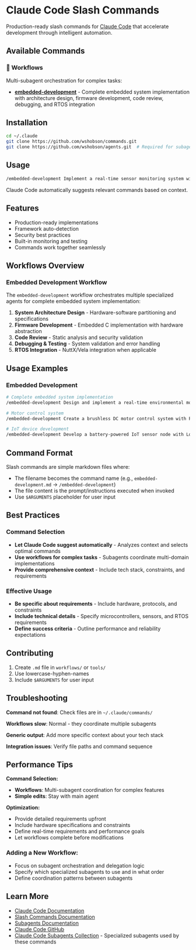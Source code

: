 # Claude Code Slash Commands

Production-ready slash commands for [Claude Code](https://docs.anthropic.com/en/docs/claude-code) that accelerate development through intelligent automation.

## Available Commands

### 🤖 Workflows

Multi-subagent orchestration for complex tasks:

- **[embedded-development](workflows/embedded-development.md)** - Complete embedded system implementation with architecture design, firmware development, code review, debugging, and RTOS integration

## Installation

```bash
cd ~/.claude
git clone https://github.com/wshobson/commands.git
git clone https://github.com/wshobson/agents.git  # Required for subagent orchestration
```

## Usage

```bash
/embedded-development Implement a real-time sensor monitoring system with NuttX RTOS
```

Claude Code automatically suggests relevant commands based on context.

## Features

- Production-ready implementations
- Framework auto-detection
- Security best practices
- Built-in monitoring and testing
- Commands work together seamlessly

## Workflows Overview

### Embedded Development Workflow

The `embedded-development` workflow orchestrates multiple specialized agents for complete embedded system implementation:

1. **System Architecture Design** - Hardware-software partitioning and specifications
2. **Firmware Development** - Embedded C implementation with hardware abstraction
3. **Code Review** - Static analysis and security validation
4. **Debugging & Testing** - System validation and error handling
5. **RTOS Integration** - NuttX/Vela integration when applicable

## Usage Examples

### Embedded Development

```bash
# Complete embedded system implementation
/embedded-development Design and implement a real-time environmental monitoring system with temperature, humidity, and pressure sensors using STM32 microcontroller and NuttX RTOS

# Motor control system
/embedded-development Create a brushless DC motor control system with PID feedback, CAN bus communication, and safety interlocks for automotive applications

# IoT device development
/embedded-development Develop a battery-powered IoT sensor node with LoRaWAN connectivity, sleep optimization, and OTA update capabilities
```

## Command Format

Slash commands are simple markdown files where:
- The filename becomes the command name (e.g., `embedded-development.md` → `/embedded-development`)
- The file content is the prompt/instructions executed when invoked
- Use `$ARGUMENTS` placeholder for user input

## Best Practices

### Command Selection
- **Let Claude Code suggest automatically** - Analyzes context and selects optimal commands
- **Use workflows for complex tasks** - Subagents coordinate multi-domain implementations
- **Provide comprehensive context** - Include tech stack, constraints, and requirements

### Effective Usage
- **Be specific about requirements** - Include hardware, protocols, and constraints
- **Include technical details** - Specify microcontrollers, sensors, and RTOS requirements
- **Define success criteria** - Outline performance and reliability expectations

## Contributing

1. Create `.md` file in `workflows/` or `tools/`
2. Use lowercase-hyphen-names
3. Include `$ARGUMENTS` for user input

## Troubleshooting

**Command not found**: Check files are in `~/.claude/commands/`

**Workflows slow**: Normal - they coordinate multiple subagents

**Generic output**: Add more specific context about your tech stack

**Integration issues**: Verify file paths and command sequence

## Performance Tips

**Command Selection:**
- **Workflows**: Multi-subagent coordination for complex features
- **Simple edits**: Stay with main agent

**Optimization:**
- Provide detailed requirements upfront
- Include hardware specifications and constraints
- Define real-time requirements and performance goals
- Let workflows complete before modifications

### Adding a New Workflow:
- Focus on subagent orchestration and delegation logic
- Specify which specialized subagents to use and in what order
- Define coordination patterns between subagents

## Learn More

- [Claude Code Documentation](https://docs.anthropic.com/en/docs/claude-code)
- [Slash Commands Documentation](https://docs.anthropic.com/en/docs/claude-code/slash-commands)
- [Subagents Documentation](https://docs.anthropic.com/en/docs/claude-code/sub-agents)
- [Claude Code GitHub](https://github.com/anthropics/claude-code)
- [Claude Code Subagents Collection](https://github.com/wshobson/agents) - Specialized subagents used by these commands